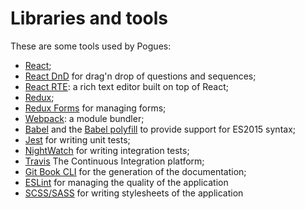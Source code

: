 # Libraries and tools

These are some tools used by Pogues:

- [React](https://facebook.github.io/react/);
- [React DnD](https://github.com/react-dnd/react-dnd) for drag'n drop of questions and sequences;
- [React RTE](https://github.com/sstur/react-rte): a rich text editor built on top of React;
- [Redux](https://github.com/reactjs/redux);
- [Redux Forms](http://redux-form.com/7.0.3/) for managing forms;
- [Webpack](https://webpack.github.io/): a module bundler;
- [Babel](https://babeljs.io/) and the [Babel polyfill](https://babeljs.io/docs/usage/polyfill/) to provide support for ES2015 syntax;
- [Jest](https://facebook.github.io/jest/) for writing unit tests;
- [NightWatch](http://nightwatchjs.org/) for writing integration tests;
- [Travis](https://travis-ci.org/) The Continuous Integration platform;
- [Git Book CLI](https://github.com/GitbookIO/gitbook-cli) for the generation of the documentation;
- [ESLint](http://eslint.org/) for managing the quality of the application
- [SCSS/SASS](http://sass-lang.com/) for writing stylesheets of the application